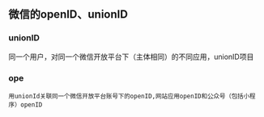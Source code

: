 

## 微信的openID、unionID

### unionID
同一个用户，对同一个微信开放平台下（主体相同）的不同应用，unionID项目
### ope

```
用unionId关联同一个微信开放平台账号下的openID,网站应用openID和公众号（包括小程序）openID

```